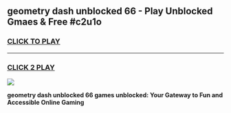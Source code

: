
## geometry dash unblocked 66 - Play Unblocked Gmaes & Free #c2u1o
<h3>
<a href="https://news.freeplayer.one?title=geometry_dash_unblocked_66&ref=24F">CLICK TO PLAY</a></h3>
<hr>

<h3>
<a href="https://news.freeplayer.one?title=geometry_dash_unblocked_66&ref=24F">CLICK 2 PLAY</a>
  
</h3>

<a href="https://news.freeplayer.one?title=geometry_dash_unblocked_66&ref=24F/"><img src="https://clearcache.store/games.png"></a>


**geometry dash unblocked 66 games unblocked: Your Gateway to Fun and Accessible Online Gaming**
